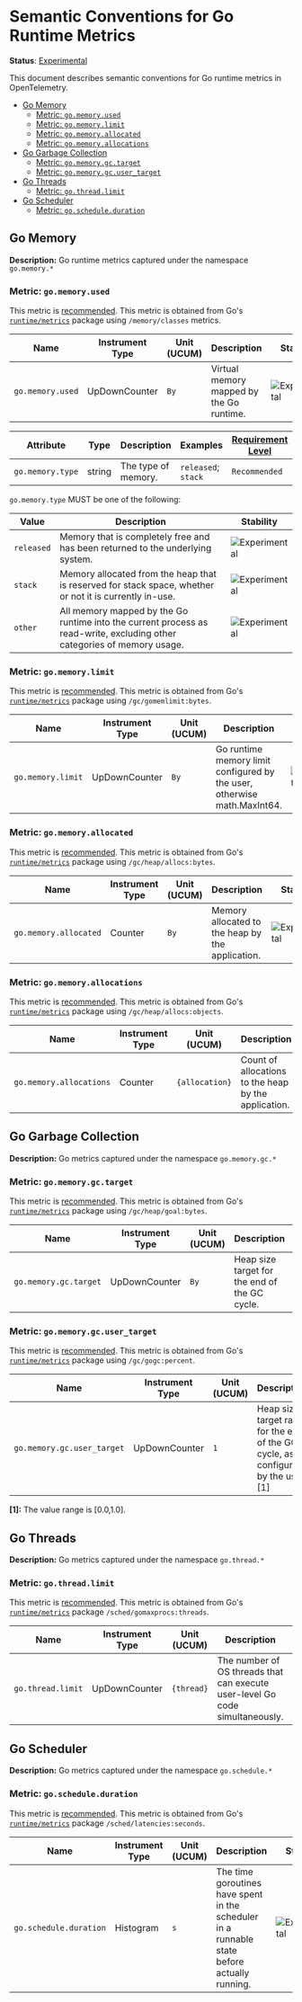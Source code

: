 <!--- Hugo front matter used to generate the website version of this page:
linkTitle: Go Runtime
--->

# Semantic Conventions for Go Runtime Metrics

**Status**: [Experimental][DocumentStatus]

This document describes semantic conventions for Go runtime metrics in OpenTelemetry.

<!-- Re-generate TOC with `markdown-toc --no-first-h1 -i` -->

<!-- toc -->

- [Go Memory](#go-memory)
  - [Metric: `go.memory.used`](#metric-gomemoryused)
  - [Metric: `go.memory.limit`](#metric-gomemorylimit)
  - [Metric: `go.memory.allocated`](#metric-gomemoryallocated)
  - [Metric: `go.memory.allocations`](#metric-gomemoryallocations)
- [Go Garbage Collection](#go-garbage-collection)
  - [Metric: `go.memory.gc.target`](#metric-gomemorygctarget)
  - [Metric: `go.memory.gc.user_target`](#metric-gomemorygcuser_target)
- [Go Threads](#go-threads)
  - [Metric: `go.thread.limit`](#metric-gothreadlimit)
- [Go Scheduler](#go-scheduler)
  - [Metric: `go.schedule.duration`](#metric-goscheduleduration)

<!-- tocstop -->

## Go Memory

**Description:** Go runtime metrics captured under the namespace `go.memory.*`

### Metric: `go.memory.used`

This metric is [recommended][MetricRecommended].
This metric is obtained from Go's [`runtime/metrics`][RuntimeMetrics] package using `/memory/classes` metrics.

<!-- semconv metric.go.memory.used(metric_table) -->
| Name     | Instrument Type | Unit (UCUM) | Description    | Stability |
| -------- | --------------- | ----------- | -------------- | --------- |
| `go.memory.used` | UpDownCounter | `By` | Virtual memory mapped by the Go runtime. | ![Experimental](https://img.shields.io/badge/-experimental-blue) |
<!-- endsemconv -->

<!-- semconv metric.go.memory.used(full) -->
| Attribute  | Type | Description  | Examples  | [Requirement Level](https://opentelemetry.io/docs/specs/semconv/general/attribute-requirement-level/) | Stability |
|---|---|---|---|---|---|
| `go.memory.type` | string | The type of memory. | `released`; `stack` | `Recommended` | ![Experimental](https://img.shields.io/badge/-experimental-blue) |

`go.memory.type` MUST be one of the following:

| Value  | Description | Stability |
|---|---|---|
| `released` | Memory that is completely free and has been returned to the underlying system. | ![Experimental](https://img.shields.io/badge/-experimental-blue) |
| `stack` | Memory allocated from the heap that is reserved for stack space, whether or not it is currently in-use. | ![Experimental](https://img.shields.io/badge/-experimental-blue) |
| `other` | All memory mapped by the Go runtime into the current process as read-write, excluding other categories of memory usage. | ![Experimental](https://img.shields.io/badge/-experimental-blue) |
<!-- endsemconv -->

### Metric: `go.memory.limit`

This metric is [recommended][MetricRecommended].
This metric is obtained from Go's [`runtime/metrics`][RuntimeMetrics] package using `/gc/gomemlimit:bytes`.

<!-- semconv metric.go.memory.limit(metric_table) -->
| Name     | Instrument Type | Unit (UCUM) | Description    | Stability |
| -------- | --------------- | ----------- | -------------- | --------- |
| `go.memory.limit` | UpDownCounter | `By` | Go runtime memory limit configured by the user, otherwise math.MaxInt64. | ![Experimental](https://img.shields.io/badge/-experimental-blue) |
<!-- endsemconv -->

<!-- semconv metric.go.memory.limit(full) -->
<!-- endsemconv -->

### Metric: `go.memory.allocated`

This metric is [recommended][MetricRecommended].
This metric is obtained from Go's [`runtime/metrics`][RuntimeMetrics] package using `/gc/heap/allocs:bytes`.

<!-- semconv metric.go.memory.allocated(metric_table) -->
| Name     | Instrument Type | Unit (UCUM) | Description    | Stability |
| -------- | --------------- | ----------- | -------------- | --------- |
| `go.memory.allocated` | Counter | `By` | Memory allocated to the heap by the application. | ![Experimental](https://img.shields.io/badge/-experimental-blue) |
<!-- endsemconv -->

<!-- semconv metric.go.memory.allocated(full) -->
<!-- endsemconv -->

### Metric: `go.memory.allocations`

This metric is [recommended][MetricRecommended].
This metric is obtained from Go's [`runtime/metrics`][RuntimeMetrics] package using `/gc/heap/allocs:objects`.

<!-- semconv metric.go.memory.allocations(metric_table) -->
| Name     | Instrument Type | Unit (UCUM) | Description    | Stability |
| -------- | --------------- | ----------- | -------------- | --------- |
| `go.memory.allocations` | Counter | `{allocation}` | Count of allocations to the heap by the application. | ![Experimental](https://img.shields.io/badge/-experimental-blue) |
<!-- endsemconv -->

<!-- semconv metric.go.memory.allocations(full) -->
<!-- endsemconv -->

## Go Garbage Collection

**Description:** Go metrics captured under the namespace `go.memory.gc.*`

### Metric: `go.memory.gc.target`

This metric is [recommended][MetricRecommended].
This metric is obtained from Go's [`runtime/metrics`][RuntimeMetrics] package using `/gc/heap/goal:bytes`.

<!-- semconv metric.go.memory.gc.target(metric_table) -->
| Name     | Instrument Type | Unit (UCUM) | Description    | Stability |
| -------- | --------------- | ----------- | -------------- | --------- |
| `go.memory.gc.target` | UpDownCounter | `By` | Heap size target for the end of the GC cycle. | ![Experimental](https://img.shields.io/badge/-experimental-blue) |
<!-- endsemconv -->

<!-- semconv metric.go.memory.gc.target(full) -->
<!-- endsemconv -->

### Metric: `go.memory.gc.user_target`

This metric is [recommended][MetricRecommended].
This metric is obtained from Go's [`runtime/metrics`][RuntimeMetrics] package using `/gc/gogc:percent`.

<!-- semconv metric.go.memory.gc.user_target(metric_table) -->
| Name     | Instrument Type | Unit (UCUM) | Description    | Stability |
| -------- | --------------- | ----------- | -------------- | --------- |
| `go.memory.gc.user_target` | UpDownCounter | `1` | Heap size target ratio for the end of the GC cycle, as configured by the user. [1] | ![Experimental](https://img.shields.io/badge/-experimental-blue) |

**[1]:** The value range is [0.0,1.0].
<!-- endsemconv -->

<!-- semconv metric.go.memory.gc.user_target(full) -->
<!-- endsemconv -->

## Go Threads

**Description:** Go metrics captured under the namespace `go.thread.*`

### Metric: `go.thread.limit`

This metric is [recommended][MetricRecommended].
This metric is obtained from Go's [`runtime/metrics`][RuntimeMetrics] package `/sched/gomaxprocs:threads`.

<!-- semconv metric.go.thread.limit(metric_table) -->
| Name     | Instrument Type | Unit (UCUM) | Description    | Stability |
| -------- | --------------- | ----------- | -------------- | --------- |
| `go.thread.limit` | UpDownCounter | `{thread}` | The number of OS threads that can execute user-level Go code simultaneously. | ![Experimental](https://img.shields.io/badge/-experimental-blue) |
<!-- endsemconv -->

<!-- semconv metric.go.thread.limit(full) -->
<!-- endsemconv -->

## Go Scheduler

**Description:** Go metrics captured under the namespace `go.schedule.*`

### Metric: `go.schedule.duration`

This metric is [recommended][MetricRecommended].
This metric is obtained from Go's [`runtime/metrics`][RuntimeMetrics] package `/sched/latencies:seconds`.

<!-- semconv metric.go.schedule.duration(metric_table) -->
| Name     | Instrument Type | Unit (UCUM) | Description    | Stability |
| -------- | --------------- | ----------- | -------------- | --------- |
| `go.schedule.duration` | Histogram | `s` | The time goroutines have spent in the scheduler in a runnable state before actually running. | ![Experimental](https://img.shields.io/badge/-experimental-blue) |
<!-- endsemconv -->

<!-- semconv metric.go.schedule.duration(full) -->
<!-- endsemconv -->

[DocumentStatus]: https://github.com/open-telemetry/opentelemetry-specification/tree/v1.31.0/specification/document-status.md
[MetricRecommended]: /docs/general/metric-requirement-level.md#recommended
[RuntimeMetrics]: https://pkg.go.dev/runtime/metrics

